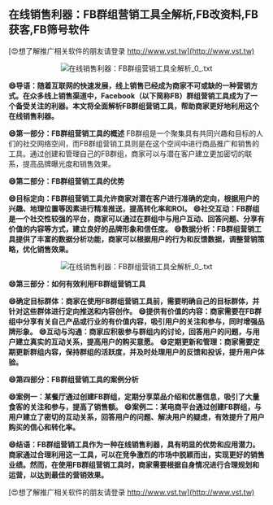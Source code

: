 ## **在线销售利器：FB群组营销工具全解析,FB改资料,FB获客,FB筛号软件**

[😍想了解推广相关软件的朋友请登录 http://www.vst.tw](http://www.vst.tw)

 <center><img src="https://vst.tw/MP4/tuiguang/png/7.png" alt="在线销售利器：FB群组营销工具全解析_0_.txt"></center>

**😄导语：随着互联网的快速发展，线上销售已经成为商家不可或缺的一种营销方式。在众多线上销售渠道中，Facebook（以下简称FB）群组营销工具成为了一个备受关注的利器。本文将全面解析FB群组营销工具，帮助商家更好地利用这个在线销售利器。**

**😄第一部分：FB群组营销工具的概述**
FB群组是一个聚集具有共同兴趣和目标的人们的社交网络空间，而FB群组营销工具则是在这个空间中进行商品推广和销售的工具。通过创建和管理自己的FB群组，商家可以与潜在客户建立更加密切的联系，提高品牌曝光度和销售效果。

**😄第二部分：FB群组营销工具的优势**

**😄目标定向：FB群组营销工具允许商家对潜在客户进行准确的定向，根据用户的兴趣、地理位置等因素进行精准推送，提高转化率和ROI。**
**😄社交互动：FB群组是一个社交性较强的平台，商家可以通过在群组中与用户互动、回答问题、分享有价值的内容等方式，建立良好的品牌形象和信任度。**
**😄数据分析：FB群组营销工具提供了丰富的数据分析功能，商家可以根据用户的行为和反馈数据，调整营销策略，优化销售效果。**

 <center><img src="https://vst.tw/MP4/tuiguang/png/6.png" alt="在线销售利器：FB群组营销工具全解析_0_.txt"></center>

**😄第三部分：如何有效利用FB群组营销工具**

**😄确定目标群体：商家在使用FB群组营销工具前，需要明确自己的目标群体，并针对这些群体进行定向推送和内容创作。**
**😄提供有价值的内容：商家需要在FB群组中分享有关自己产品或行业的有价值内容，吸引用户的关注和参与，同时增强品牌形象。**
**😄互动与沟通：商家应积极参与群组内的讨论，回答用户的问题，与用户建立真实的互动关系，提高用户的购买意愿。**
**😄定期更新和管理：商家需要定期更新群组内容，保持群组的活跃度，并及时处理用户的反馈和投诉，提升用户体验。**

**😄第四部分：FB群组营销工具的案例分析**

**😄案例一：某餐厅通过创建FB群组，定期分享菜品介绍和优惠信息，吸引了大量食客的关注和参与，提高了销售额。**
**😄案例二：某电商平台通过创建FB群组，与用户建立了密切的互动关系，回答用户的问题、解决用户的疑虑，有效提升了用户购买的信心和转化率。**

**😄结语：FB群组营销工具作为一种在线销售利器，具有明显的优势和应用潜力。商家通过合理利用这一工具，可以在竞争激烈的市场中脱颖而出，实现更好的销售业绩。然而，在使用FB群组营销工具时，商家需要根据自身情况进行合理规划和运营，以达到最佳的营销效果。**

[😍想了解推广相关软件的朋友请登录 http://www.vst.tw](http://www.vst.tw)



